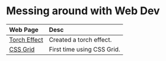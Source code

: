 # Messing around with Web Dev

| Web Page                                 | Desc                       |
| :----------------------------------------| :------------------------- |
| [Torch Effect](webPlayground/torch/torch.htmltorch.html) | Created a torch effect.    |
| [CSS Grid](webPlayground/Grid/main.html) | First time using CSS Grid. |

